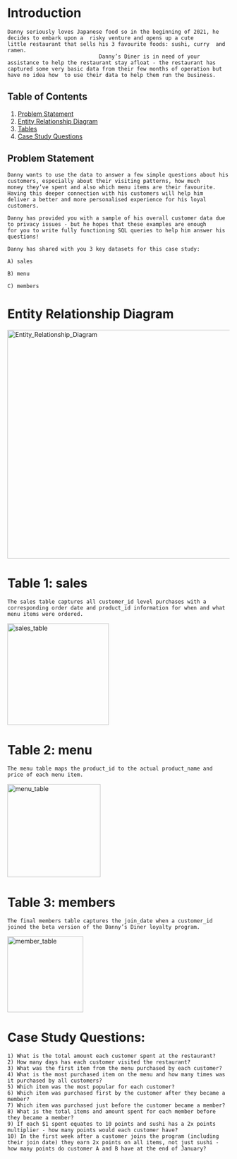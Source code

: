 
# **Introduction**

    Danny seriously loves Japanese food so in the beginning of 2021, he decides to embark upon a  risky venture and opens up a cute 
    little restaurant that sells his 3 favourite foods: sushi, curry  and ramen. 
                                 Danny’s Diner is in need of your assistance to help the restaurant stay afloat - the restaurant has 
    captured some very basic data from their few months of operation but have no idea how  to use their data to help them run the business. 


## Table of Contents
1. [Problem Statement](problem-statement)
2. [Entity Relationship Diagram](Entity-Relationship-Diagram)
3. [Tables](Tables)
4. [Case Study Questions](Case-Study-Questions)

## **Problem Statement**

    Danny wants to use the data to answer a few simple questions about his customers, especially about their visiting patterns, how much
    money they’ve spent and also which menu items are their favourite. Having this deeper connection with his customers will help him 
    deliver a better and more personalised experience for his loyal customers.

    Danny has provided you with a sample of his overall customer data due to privacy issues - but he hopes that these examples are enough 
    for you to write fully functioning SQL queries to help him answer his questions! 

    Danny has shared with you 3 key datasets for this case study: 

    A) sales 

    B) menu 

    C) members
# **Entity Relationship Diagram**

<img width="518" alt="Entity_Relationship_Diagram" src="https://user-images.githubusercontent.com/100192227/155489740-32d2f980-cbdd-4831-acb4-73a224a36c5d.png">


# **Table 1:** sales 
    The sales table captures all customer_id level purchases with a corresponding order date and product_id information for when and what 
    menu items were ordered. 

<img width="230" alt="sales_table" src="https://user-images.githubusercontent.com/100192227/155490476-68b4f497-77db-46af-ab7c-d5b21fbcf09b.png">

# **Table 2:** menu 
    The menu table maps the product_id to the actual product_name and price of each menu item.

<img width="211" alt="menu_table" src="https://user-images.githubusercontent.com/100192227/155490577-5a5ba71b-05ec-4a51-ab8b-da27e7602ab5.png">

# **Table 3:** members 
    The final members table captures the join_date when a customer_id joined the beta version of the Danny’s Diner loyalty program.

<img width="172" alt="member_table" src="https://user-images.githubusercontent.com/100192227/155490786-4d47e404-7001-416b-8c7d-9a32ec8c9374.png">

# **Case Study Questions:**

```
1) What is the total amount each customer spent at the restaurant? 
2) How many days has each customer visited the restaurant? 
3) What was the first item from the menu purchased by each customer? 
4) What is the most purchased item on the menu and how many times was it purchased by all customers? 
5) Which item was the most popular for each customer? 
6) Which item was purchased first by the customer after they became a member? 
7) Which item was purchased just before the customer became a member? 
8) What is the total items and amount spent for each member before they became a member? 
9) If each $1 spent equates to 10 points and sushi has a 2x points multiplier - how many points would each customer have? 
10) In the first week after a customer joins the program (including their join date) they earn 2x points on all items, not just sushi - how many points do customer A and B have at the end of January?

```
